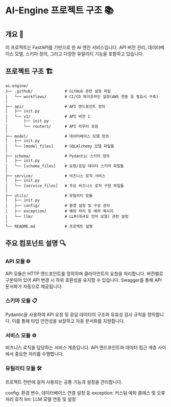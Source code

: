 # AI-Engine 프로젝트 구조 📚

## 개요 🌟

이 프로젝트는 FastAPI를 기반으로 한 AI 엔진 서비스입니다. API 버전 관리, 데이터베이스 모델, 스키마 정의, 그리고 다양한 유틸리티 기능을 포함하고 있습니다.

## 프로젝트 구조 🏗️

```text
ai-engine/
├── .github/              # GitHub 관련 설정 파일
│   └── workflows/        # CI/CD 파이프라인 설정(AWS 연동 등 필요시 구축)
│
├── api/                  # API 엔드포인트 정의
│   ├── init.py
│   └── v1/               # API 버전 1
│       ├── init.py
│       └── routers/      # API 라우터 모음
│
├── model/                # 데이터베이스 모델 정의
│   ├── init.py
│   └── [model_files]     # SQLAlchemy 모델 파일들
│
├── schema/               # Pydantic 스키마 정의
│   ├── init.py
│   └── [schema_files]    # 요청/응답 데이터 스키마 파일들
│
├── service/              # 비즈니스 로직 서비스
│   ├── init.py
│   └── [service_files]   # 주요 비즈니스 로직 구현 파일들
│
├── utils/                # 유틸리티 모듈
│   ├── init.py
│   ├── config/           # 환경 설정 및 구성 관리
│   ├── exception/        # 예외 처리 및 에러 메시지
│   └── llm/              # LLM(대규모 언어 모델) 관련 설정
│
└── README.md             # 프로젝트 설명
```

## 주요 컴포넌트 설명 🔍

### API 모듈 🌐

API 모듈은 HTTP 엔드포인트를 정의하며 클라이언트의 요청을 처리합니다. 버전별로 구분되어 있어 API 변경 시 하위 호환성을 유지할 수 있습니다. Swagger를 통해 API 문서화가 자동으로 제공됩니다.

### 스키마 모듈 📋

Pydantic을 사용하여 API 요청 및 응답 데이터의 구조와 유효성 검사 규칙을 정의합니다. 이를 통해 타입 안전성을 보장하고 자동 문서화를 지원합니다.

### 서비스 모듈 ⚙️

비즈니스 로직을 담당하는 서비스 계층입니다. API 엔드포인트와 데이터 접근 계층 사이에서 중요한 처리를 수행합니다.

### 유틸리티 모듈 🛠️

프로젝트 전반에 걸쳐 사용되는 공통 기능과 설정을 관리합니다.

config: 환경 변수, 데이터베이스 연결 설정 등
exception: 커스텀 예외 클래스 및 오류 처리 로직
llm: LLM 모델 연동 및 설정